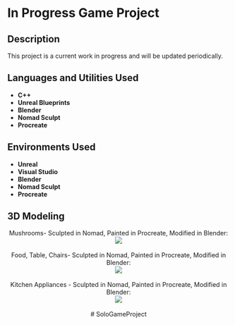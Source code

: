 <h1>In Progress Game Project</h1>

<h2>Description</h2>
This project is a current work in progress and will be updated periodically. 
<br />


<h2>Languages and Utilities Used</h2>

- <b>C++</b> 
- <b>Unreal Blueprints</b>
- <b>Blender</b>
- <b>Nomad Sculpt</b>
- <b>Procreate</b>

<h2>Environments Used </h2>

- <b>Unreal</b>
- <b>Visual Studio</b>
- <b>Blender</b>
- <b>Nomad Sculpt</b>
- <b>Procreate</b>

<h2>3D Modeling</h2>

<p align="center">
Mushrooms- Sculpted in Nomad, Painted in Procreate, Modified in Blender: <br/>
<img src="https://i.imgur.com/zlQKSEg.png"/>
<br />
<br />
Food, Table, Chairs- Sculpted in Nomad, Painted in Procreate, Modified in Blender: <br/>
<img src="https://i.imgur.com/U2yKFSA.png"/>
<br />
<br /> 
Kitchen Appliances - Sculpted in Nomad, Painted in Procreate, Modified in Blender: <br/>
<img src="https://i.imgur.com/YZEDSsh.png"/>
<br />
<br /> 
# SoloGameProject
